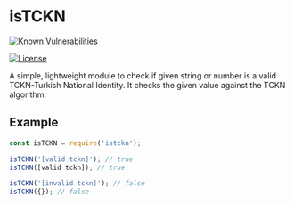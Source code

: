

# isTCKN

[![Known Vulnerabilities](https://snyk.io/test/github/burakgazi/istckn/badge.svg)](https://snyk.io/test/github/burakgazi/istckn)

 [![License](http://img.shields.io/:license-mit-blue.svg?style=flat-square)](http://badges.mit-license.org)



 A simple, lightweight module to check if given string or number is a valid TCKN-Turkish National Identity. It checks the given value against the TCKN algorithm.





## Example

```javascript
const isTCKN = require('istckn');

isTCKN('[valid tckn]'); // true
isTCKN([valid tckn]); // true

isTCKN('[invalid tckn]'); // false
isTCKN({}); // false
```


